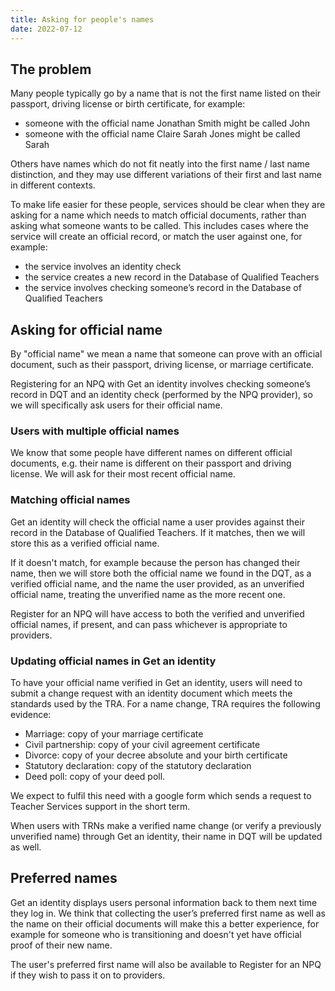 ```yaml
---
title: Asking for people's names
date: 2022-07-12
---
```


## The problem

Many people typically go by a name that is not the first name listed on their passport, driving license or birth certificate, for example: 

- someone with the official name Jonathan Smith might be called John
- someone with the official name Claire Sarah Jones might be called Sarah

Others have names which do not fit neatly into the first name / last name distinction, and they may use different variations of their first and last name in different contexts. 

To make life easier for these people, services should be clear when they are asking for a name which needs to match official documents, rather than asking what someone wants to be called. This includes cases where the service will create an official record, or match the user against one, for example:
- the service involves an identity check
- the service creates a new record in the Database of Qualified Teachers
- the service involves checking someone’s record in the Database of Qualified Teachers

## Asking for official name

By "official name" we mean a name that someone can prove with an official document, such as their passport, driving license, or marriage certificate.

Registering for an NPQ with Get an identity involves checking someone’s record in DQT and an identity check (performed by the NPQ provider), so we will specifically ask users for their official name. 

### Users with multiple official names

We know that some people have different names on different official documents, e.g. their name is different on their passport and driving license. We will ask for their most recent official name. 

### Matching official names

Get an identity will check the official name a user provides against their record in the Database of Qualified Teachers. If it matches, then we will store this as a verified official name. 

If it doesn't match, for example because the person has changed their name, then we will store both the official name we found in the DQT, as a verified official name, and the name the user provided, as an unverified official name, treating the unverified name as the more recent one.

Register for an NPQ will have access to both the verified and unverified official names, if present, and can pass whichever is appropriate to providers.

### Updating official names in Get an identity

To have your official name verified in Get an identity, users will need to submit a change request with an identity document which meets the standards used by the TRA. For a name change, TRA requires the following evidence:

- Marriage: copy of your marriage certificate
- Civil partnership: copy of your civil agreement certificate
- Divorce: copy of your decree absolute and your birth certificate
- Statutory declaration: copy of the statutory declaration
- Deed poll: copy of your deed poll. 

We expect to fulfil this need with a google form which sends a request to Teacher Services support in the short term.

When users with TRNs make a verified name change (or verify a previously unverified name) through Get an identity, their name in DQT will be updated as well.

## Preferred names

Get an identity displays users personal information back to them next time they log in. We think that collecting the user’s preferred first name as well as the name on their official documents will make this a better experience, for example for someone who is transitioning and doesn't yet have official proof of their new name.

The user's preferred first name will also be available to Register for an NPQ if they wish to pass it on to providers.